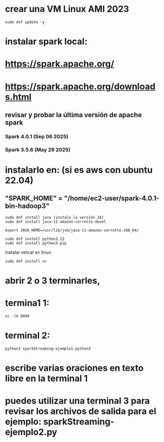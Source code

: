 # crear una VM Linux AMI 2023

    sudo dnf update -y

# instalar spark local:
# https://spark.apache.org/
# https://spark.apache.org/downloads.html
## revisar y probar la última versión de apache spark 
### Spark 4.0.1 (Sep 06 2025)
### Spark 3.5.6 (May 29 2025)
# instalarlo en: (si es aws con ubuntu 22.04)
## "SPARK_HOME" = "/home/ec2-user/spark-4.0.1-bin-hadoop3"


    sudo dnf install java (instala la versión 24)
    sudo dnf install java-11-amazon-corretto-devel

    export JAVA_HOME=/usr/lib/jvm/java-11-amazon-corretto.x86_64/

    sudo dnf install python3.12
    sudo dnf install python3-pip

instalar netcat en linux:

    sudo dnf install nc

# abrir 2 o 3 terminarles, 
# termina1 1:

    nc -lk 9999

# terminal 2:

    python3 sparkStreaming-ejemplo1.python3

# escribe varias oraciones en texto libre en la terminal 1

# puedes utilizar una terminal 3 para revisar los archivos de salida para el ejemplo: sparkStreaming-ejemplo2.py






